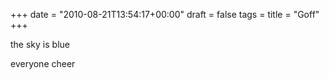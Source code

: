 +++
date = "2010-08-21T13:54:17+00:00"
draft = false
tags = 
title = "Goff"
+++
<p>the sky is blue</p>&#13;
<p>everyone cheer</p> 